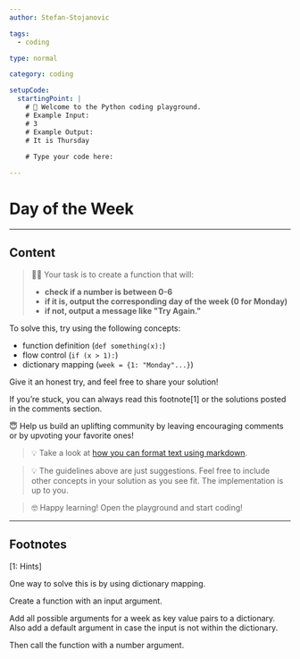 ```yaml
---
author: Stefan-Stojanovic

tags:
  - coding

type: normal

category: coding

setupCode:
  startingPoint: |
    # 👋 Welcome to the Python coding playground. 
    # Example Input:
    # 3
    # Example Output:
    # It is Thursday
    
    # Type your code here:

---
```


# Day of the Week

---

## Content

> 👩‍💻 Your task is to create a function that will:
> - **check if a number is between 0-6**
> - **if it is, output the corresponding day of the week (0 for Monday)** 
> - **if not, output a message like "Try Again."**

To solve this, try using the following concepts:
- function definition (`def something(x):`)
- flow control (`if (x > 1):`)
- dictionary mapping (`week = {1: "Monday"...}`)

Give it an honest try, and feel free to share your solution!

If you’re stuck, you can always read this footnote[1] or the solutions posted in the comments section.

😇 Help us build an uplifting community by leaving encouraging comments or by upvoting your favorite ones!
> 💡 Take a look at [how you can format text using markdown](https://www.enki.com/glossary/general/markdown-formatting).

> 💡 The guidelines above are just suggestions. Feel free to include other concepts in your solution as you see fit. The implementation is up to you.

> 🤓 Happy learning! Open the playground and start coding!

---

## Footnotes

[1: Hints]

One way to solve this is by using dictionary mapping.

Create a function with an input argument.

Add all possible arguments for a week as key value pairs to a dictionary. Also add a default argument in case the input is not within the dictionary.

Then call the function with a number argument.